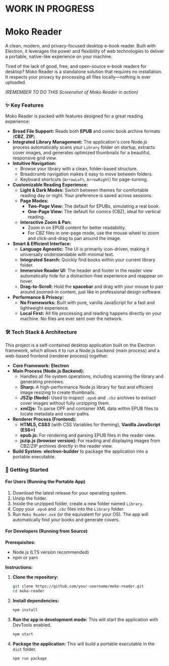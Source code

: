 # WORK IN PROGRESS

# Moko Reader

A clean, modern, and privacy-focused desktop e-book reader. Built with Electron, it leverages the power and flexibility of web technologies to deliver a portable, native-like experience on your machine.

Tired of the lack of good, free, and open-source e-book readers for desktop? Moko Reader is a standalone solution that requires no installation. It respects your privacy by processing all files locally—nothing is ever uploaded.

*(REMEMBER TO DO THIS Screenshot of Moko Reader in action)*

### ✨ Key Features

Moko Reader is packed with features designed for a great reading experience:

*   **Broad File Support:** Reads both **EPUB** and comic book archive formats (**CBZ**, **ZIP**).
*   **Integrated Library Management:** The application's core Node.js process automatically scans your `Library` folder on startup, extracts cover images, and generates optimized thumbnails for a beautiful, responsive grid view.
*   **Intuitive Navigation:**
    *   Browse your library with a clean, folder-based structure.
    *   Breadcrumb navigation makes it easy to move between folders.
    *   Keyboard shortcuts (`ArrowLeft`, `ArrowRight`) for page-turning.
*   **Customizable Reading Experience:**
    *   **Light & Dark Modes:** Switch between themes for comfortable reading day or night. Your preference is saved across sessions.
    *   **Page Modes:**
        *   **Two-Page View:** The default for EPUBs, simulating a real book.
        *   **One-Page View:** The default for comics (CBZ), ideal for vertical reading.
    *   **Interactive Zoom & Pan:**
        *   Zoom in on EPUB content for better readability.
        *   For CBZ files in one-page mode, use the mouse wheel to zoom and click-and-drag to pan around the image.
*   **Smart & Efficient Interface:**
    *   **Language Agnostic:** The UI is primarily icon-driven, making it universally understandable with minimal text.
    *   **Integrated Search:** Quickly find books within your current library folder.
    *   **Immersive Reader UI:** The header and footer in the reader view automatically hide for a distraction-free experience and reappear on hover.
    *   **Drag-to-Scroll:** Hold the **spacebar** and drag with your mouse to pan around zoomed-in content, just like in professional design software.
*   **Performance & Privacy:**
    *   **No Frameworks:** Built with pure, vanilla JavaScript for a fast and lightweight experience.
    *   **Local First:** All file processing and reading happens directly on your machine. No files are ever sent over the network.

### 🛠️ Tech Stack & Architecture

This project is a self-contained desktop application built on the Electron framework, which allows it to run a Node.js backend (main process) and a web-based frontend (renderer process) together.

*   **Core Framework:** **Electron**
*   **Main Process (Node.js Backend):**
    *   Handles all file system operations, including scanning the library and generating previews.
    *   **Sharp:** A high-performance Node.js library for fast and efficient image resizing to create thumbnails.
    *   **JSZip (Node):** Used to inspect `.epub` and `.cbz` archives to extract cover images without fully unzipping them.
    *   **xml2js:** To parse OPF and container XML data within EPUB files to locate metadata and cover paths.
*   **Renderer Process (Frontend):**
    *   **HTML5, CSS3** (with CSS Variables for theming), **Vanilla JavaScript (ES6+)**
    *   **epub.js:** For rendering and parsing EPUB files in the reader view.
    *   **jszip.js (browser version):** For reading and displaying images from CBZ/ZIP archives directly in the reader view.
*   **Build System:** **electron-builder** to package the application into a portable executable.

### 🚀 Getting Started

#### For Users (Running the Portable App)

1.  Download the latest release for your operating system.
2.  Unzip the folder.
3.  Inside the unzipped folder, create a new folder named `Library`.
4.  Copy your `.epub` and `.cbz` files into the `Library` folder.
5.  Run `Moko Reader.exe` (or the equivalent for your OS). The app will automatically find your books and generate covers.

#### For Developers (Running from Source)

**Prerequisites:**
*   Node.js (LTS version recommended)
*   npm or yarn

**Instructions:**

1.  **Clone the repository:**
    ```bash
    git clone https://github.com/your-username/moko-reader.git
    cd moko-reader
    ```

2.  **Install dependencies:**
    ```bash
    npm install
    ```

3.  **Run the app in development mode:**
    This will start the application with DevTools enabled.
    ```bash
    npm start
    ```

4.  **Package the application:**
    This will build a portable executable in the `dist` folder.
    ```bash
    npm run package
    ```
